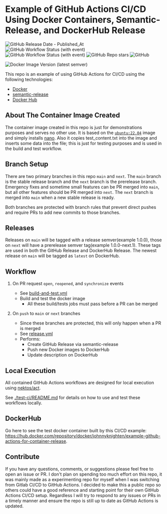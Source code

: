 # Example of GitHub Actions CI/CD Using Docker Containers, Semantic-Release, and DockerHub Release

![GitHub Release Date - Published_At](https://img.shields.io/github/release-date/johnny-knighten/example-github-actions-for-container-release?logo=github&link=https%3A%2F%2Fgithub.com%2FJohnny-Knighten%2Fexample-github-actions-for-container-release)
![GitHub Workflow Status (with event)](https://img.shields.io/github/actions/workflow/status/johnny-knighten/example-github-actions-for-container-release/build-and-test.yml?logo=github&label=build%20and%20test%20-%20status)
![GitHub Workflow Status (with event)](https://img.shields.io/github/actions/workflow/status/johnny-knighten/example-github-actions-for-container-release/release.yml?logo=github&label=release%20-%20status)
![GitHub Repo stars](https://img.shields.io/github/stars/johnny-knighten/example-github-actions-for-container-release?logo=github)
![GitHub](https://img.shields.io/github/license/johnny-knighten/example-github-actions-for-container-release?logo=github)

![Docker Image Version (latest semver)](https://img.shields.io/docker/v/johnnyknighten/example-github-actions-for-container-release?logo=docker&label=dockerhub%20-%20latest)

This repo is an example of using GitHub Actions for CI/CD using the following technologies:
* [Docker](https://www.docker.com/)
* [semantic-release](https://github.com/semantic-release/semantic-release)
* [Docker Hub](https://hub.docker.com/)

## About The Container Image Created

The container image created in this repo is just for demonstrations purposes and serves no other use. It is based on the [`ubuntu:22.04`](https://hub.docker.com/layers/library/ubuntu/22.04/images/sha256-ffa841e85005182836d91f7abd24ec081f3910716096955dcc1874b8017b96c9?context=explore) image and simply installs [nano](https://www.nano-editor.org/). Also it copies test_content.txt into the image and inserts some data into the file; this is just for testing purposes and is used in the build and test workflow.

## Branch Setup

There are two primary branches in this repo `main` and `next`. The `main` branch is the stable release branch and the `next` branch is the prerelease branch. Emergency fixes and sometime small features can be PR merged into `main`, but all other features should be PR merged into `next`. The `next` branch is merged into `main` when a new stable release is ready.

Both branches are protected with branch rules that prevent direct pushes and require PRs to add new commits to those branches. 

## Releases

Releases on `main` will be tagged with a release semver(example 1.0.0), those on `next` will have a prerelease semver tag(example 1.0.0-next.1). These tags are used in both the GitHub Release and DockerHub Release. The newest release on `main` will be tagged as `latest` on DockerHub.

## Workflow

1. On PR request `open`, `reopened`, and `synchronize` events
    * See [build-and-test.yml](./.github/workflows/build-and-test.yml)
    * Build and test the docker image
      * All these build/tests jobs must pass before a PR can be merged

2. On `push` to `main` or `next` branches
    * Since these branches are protected, this will only happen when a PR is merged
    * See [release.yml](./.github/workflows/release.yml)
    * Performs:
      * Create GitHub Release via semantic-release
      * Push new Docker images to DockerHub
      * Update description on DockerHub

## Local Execution

All contained GitHub Actions workflows are designed for local execution using [nektos/act](https://github.com/nektos/act).

See [./test-ci/README.md](./test-ci/README.md) for details on how to use and test these workflows locally.

## DockerHub

Go here to see the test docker container built by this CI/CD example: https://hub.docker.com/repository/docker/johnnyknighten/example-github-actions-for-container-release.

## Contribute

If you have any questions, comments, or suggestions please feel free to open an issue or PR. I don't plan on spending too much effort on this repo, it was mainly made as a experimenting repo for myself when I was switching from Gitlab CI/CD to GitHub Actions. I decided to make this a public repo so others could have a good reference and starting point for their own GitHub Actions CI/CD setup. Regardless I will try to respond to any issues or PRs in a timely manner and ensure the repo is still up to date as GitHub Actions is updated.
